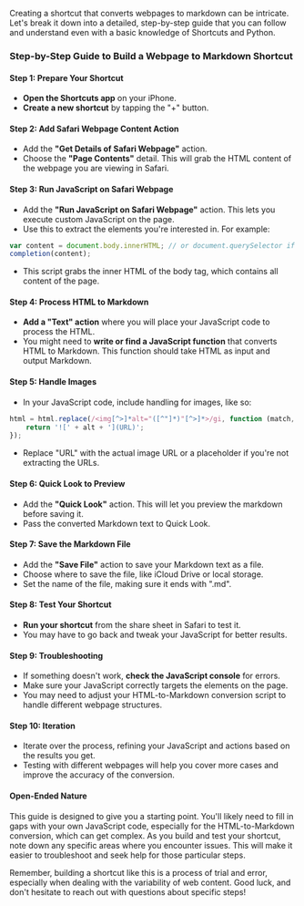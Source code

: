 Creating a shortcut that converts webpages to markdown can be intricate. Let's break it down into a detailed, step-by-step guide that you can follow and understand even with a basic knowledge of Shortcuts and Python.

### Step-by-Step Guide to Build a Webpage to Markdown Shortcut

#### Step 1: Prepare Your Shortcut
- **Open the Shortcuts app** on your iPhone.
- **Create a new shortcut** by tapping the "+" button.

#### Step 2: Add Safari Webpage Content Action
- Add the **"Get Details of Safari Webpage"** action.
- Choose the **"Page Contents"** detail. This will grab the HTML content of the webpage you are viewing in Safari.

#### Step 3: Run JavaScript on Safari Webpage
- Add the **"Run JavaScript on Safari Webpage"** action. This lets you execute custom JavaScript on the page.
- Use this to extract the elements you're interested in. For example:
```javascript
var content = document.body.innerHTML; // or document.querySelector if you need a specific element
completion(content);
```
- This script grabs the inner HTML of the body tag, which contains all content of the page.

#### Step 4: Process HTML to Markdown
- **Add a "Text" action** where you will place your JavaScript code to process the HTML.
- You might need to **write or find a JavaScript function** that converts HTML to Markdown. This function should take HTML as input and output Markdown.

#### Step 5: Handle Images
- In your JavaScript code, include handling for images, like so:
```javascript
html = html.replace(/<img[^>]*alt="([^"]*)"[^>]*>/gi, function (match, alt) {
    return '![' + alt + '](URL)';
});
```
- Replace "URL" with the actual image URL or a placeholder if you're not extracting the URLs.

#### Step 6: Quick Look to Preview
- Add the **"Quick Look"** action. This will let you preview the markdown before saving it.
- Pass the converted Markdown text to Quick Look.

#### Step 7: Save the Markdown File
- Add the **"Save File"** action to save your Markdown text as a file.
- Choose where to save the file, like iCloud Drive or local storage.
- Set the name of the file, making sure it ends with ".md".

#### Step 8: Test Your Shortcut
- **Run your shortcut** from the share sheet in Safari to test it.
- You may have to go back and tweak your JavaScript for better results.

#### Step 9: Troubleshooting
- If something doesn't work, **check the JavaScript console** for errors.
- Make sure your JavaScript correctly targets the elements on the page.
- You may need to adjust your HTML-to-Markdown conversion script to handle different webpage structures.

#### Step 10: Iteration
- Iterate over the process, refining your JavaScript and actions based on the results you get.
- Testing with different webpages will help you cover more cases and improve the accuracy of the conversion.

#### Open-Ended Nature
This guide is designed to give you a starting point. You'll likely need to fill in gaps with your own JavaScript code, especially for the HTML-to-Markdown conversion, which can get complex. As you build and test your shortcut, note down any specific areas where you encounter issues. This will make it easier to troubleshoot and seek help for those particular steps.

Remember, building a shortcut like this is a process of trial and error, especially when dealing with the variability of web content. Good luck, and don't hesitate to reach out with questions about specific steps!